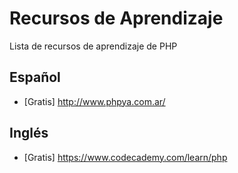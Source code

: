 # Recursos de Aprendizaje
Lista de recursos de aprendizaje de PHP

## Español

- [Gratis] http://www.phpya.com.ar/

## Inglés

- [Gratis] https://www.codecademy.com/learn/php